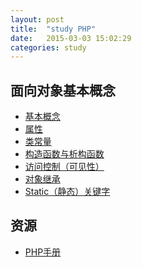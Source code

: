 ```yaml
---
layout: post
title:  "study PHP"
date:   2015-03-03 15:02:29
categories: study
---
```


面向对象基本概念
--------------

* <a target="_blank" href="http://php.net/manual/zh/language.oop5.basic.php">基本概念</a>
* <a target="_blank" href="http://php.net/manual/zh/language.oop5.properties.php">属性</a>
* <a target="_blank" href="http://php.net/manual/zh/language.oop5.constants.php">类常量</a>
* <a target="_blank" href="http://php.net/manual/zh/language.oop5.decon.php">构造函数与析构函数</a>
* <a target="_blank" href="http://php.net/manual/zh/language.oop5.visibility.php">访问控制（可见性）</a>
* <a target="_blank" href="http://php.net/manual/zh/language.oop5.inheritance.php">对象继承</a>
* <a target="_blank" href="http://php.net/manual/zh/language.oop5.static.php">Static（静态）关键字</a>

资源
--------------

* <a target="_blank" href="http://php.net/manual/zh/">PHP手册</a>